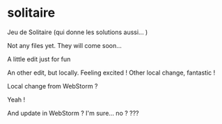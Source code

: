 # solitaire
Jeu de Solitaire (qui donne les solutions aussi... )

Not any files yet. They will come soon...

A little edit just for fun

An other edit, but locally. Feeling excited ! 
Other local change, fantastic ! 

Local change from WebStorm ?

Yeah ! 

And update in WebStorm ? I'm sure... no ? ??? 
